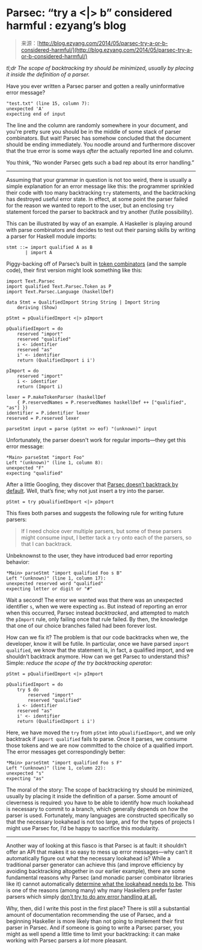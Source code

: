 <!--yml
category: 未分类
date: 2024-07-01 18:17:14
-->

# Parsec: “try a <|> b” considered harmful : ezyang’s blog

> 来源：[http://blog.ezyang.com/2014/05/parsec-try-a-or-b-considered-harmful/](http://blog.ezyang.com/2014/05/parsec-try-a-or-b-considered-harmful/)

*tl;dr The scope of backtracking try should be minimized, usually by placing it inside the definition of a parser.*

Have you ever written a Parsec parser and gotten a really uninformative error message?

```
"test.txt" (line 15, column 7):
unexpected 'A'
expecting end of input

```

The line and the column are randomly somewhere in your document, and you're pretty sure you should be in the middle of some stack of parser combinators. But wait! Parsec has somehow concluded that the document should be ending immediately. You noodle around and furthermore discover that the true error is some ways *after* the actually reported line and column.

You think, “No wonder Parsec gets such a bad rep about its error handling.”

* * *

Assuming that your grammar in question is not too weird, there is usually a simple explanation for an error message like this: the programmer sprinkled their code with too many backtracking `try` statements, and the backtracking has destroyed useful error state. In effect, at some point the parser failed for the reason we wanted to report to the user, but an enclosing `try` statement forced the parser to backtrack and try another (futile possibility).

This can be illustrated by way of an example. A Haskeller is playing around with parse combinators and decides to test out their parsing skills by writing a parser for Haskell module imports:

```
stmt ::= import qualified A as B
       | import A

```

Piggy-backing off of Parsec’s built in [token combinators](http://hackage.haskell.org/package/parsec-3.0.0/docs/Text-Parsec-Token.html) (and the sample code), their first version might look something like this:

```
import Text.Parsec
import qualified Text.Parsec.Token as P
import Text.Parsec.Language (haskellDef)

data Stmt = QualifiedImport String String | Import String
    deriving (Show)

pStmt = pQualifiedImport <|> pImport

pQualifiedImport = do
    reserved "import"
    reserved "qualified"
    i <- identifier
    reserved "as"
    i' <- identifier
    return (QualifiedImport i i')

pImport = do
    reserved "import"
    i <- identifier
    return (Import i)

lexer = P.makeTokenParser (haskellDef
    { P.reservedNames = P.reservedNames haskellDef ++ ["qualified", "as"] })
identifier = P.identifier lexer
reserved = P.reserved lexer

parseStmt input = parse (pStmt >> eof) "(unknown)" input

```

Unfortunately, the parser doesn't work for regular imports—they get this error message:

```
*Main> parseStmt "import Foo"
Left "(unknown)" (line 1, column 8):
unexpected "F"
expecting "qualified"

```

After a little Googling, they discover that [Parsec doesn’t backtrack by default](http://stackoverflow.com/questions/9976388/haskell-text-parsec-combinator-choice-doesnt-backtrack). Well, that’s fine; why not just insert a try into the parser.

```
pStmt = try pQualifiedImport <|> pImport

```

This fixes both parses and suggests the following rule for writing future parsers:

> If I need choice over multiple parsers, but some of these parsers might consume input, I better tack a `try` onto each of the parsers, so that I can backtrack.

Unbeknownst to the user, they have introduced bad error reporting behavior:

```
*Main> parseStmt "import qualified Foo s B"
Left "(unknown)" (line 1, column 17):
unexpected reserved word "qualified"
expecting letter or digit or "#"

```

Wait a second! The error we wanted was that there was an unexpected identifier `s`, when we were expecting `as`. But instead of reporting an error when this occurred, Parsec instead *backtracked*, and attempted to match the `pImport` rule, only failing once that rule failed. By then, the knowledge that one of our choice branches failed had been forever lost.

How can we fix it? The problem is that our code backtracks when we, the developer, know it will be futile. In particular, once we have parsed `import qualified`, we know that the statement is, in fact, a qualified import, and we shouldn’t backtrack anymore. How can we get Parsec to understand this? Simple: *reduce the scope of the try backtracking operator:*

```
pStmt = pQualifiedImport <|> pImport

pQualifiedImport = do
    try $ do
        reserved "import"
        reserved "qualified"
    i <- identifier
    reserved "as"
    i' <- identifier
    return (QualifiedImport i i')

```

Here, we have moved the `try` from `pStmt` into `pQualifiedImport`, and we only backtrack if `import qualified` fails to parse. Once it parses, we consume those tokens and we are now committed to the choice of a qualified import. The error messages get correspondingly better:

```
*Main> parseStmt "import qualified Foo s F"
Left "(unknown)" (line 1, column 22):
unexpected "s"
expecting "as"

```

The moral of the story: The scope of backtracking try should be minimized, usually by placing it inside the definition of a parser. Some amount of cleverness is required: you have to be able to identify how much lookahead is necessary to commit to a branch, which generally depends on *how* the parser is used. Fortunately, many languages are constructed specifically so that the necessary lookahead is not too large, and for the types of projects I might use Parsec for, I’d be happy to sacrifice this modularity.

* * *

Another way of looking at this fiasco is that Parsec is at fault: it shouldn’t offer an API that makes it so easy to mess up error messages—why can’t it automatically figure out what the necessary lookahead is? While a traditional parser generator can achieve this (and improve efficiency by avoiding backtracking altogether in our earlier example), there are some fundamental reasons why Parsec (and monadic parser combinator libraries like it) cannot automatically [determine what the lookahead needs to be](http://stackoverflow.com/a/7863380/23845). This is one of the reasons (among many) why many Haskellers prefer faster parsers which simply [don’t try to do any error handling at all.](https://hackage.haskell.org/package/attoparsec)

Why, then, did I write this post in the first place? There is still a substantial amount of documentation recommending the use of Parsec, and a beginning Haskeller is more likely than not going to implement their first parser in Parsec. And if someone is going to write a Parsec parser, you might as well spend a little time to limit your backtracking: it can make working with Parsec parsers a *lot* more pleasant.